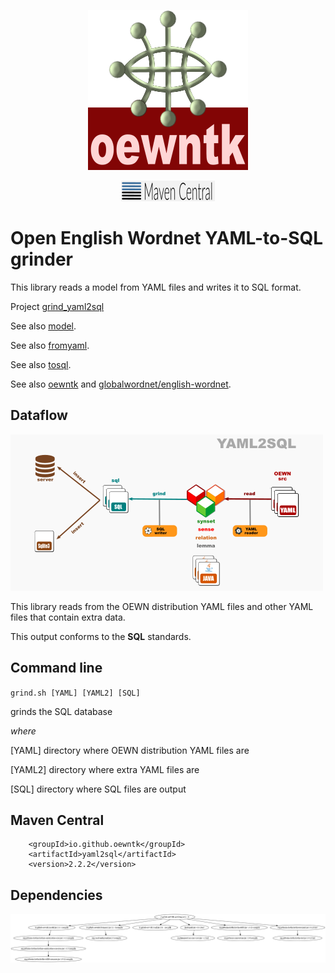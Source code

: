 <p align="center">
<img width="256" height="256" src="images/oewntk.png" alt="OEWNTK">
</p>
<p align="center">
<img width="150"src="images/mavencentral.png" alt="MavenCentral">
</p>

# Open English Wordnet YAML-to-SQL grinder

This library reads a model from YAML files and writes it to SQL format.

Project [grind_yaml2sql](https://github.com/oewntk/grind_yaml2sql)

See also [model](https://github.com/oewntk/model/blob/master/README.md).

See also [fromyaml](https://github.com/oewntk/fromyaml/blob/master/README.md).

See also [tosql](https://github.com/oewntk/tosql/blob/master/README.md).

See also [oewntk](https://github.com/oewntk)
and [globalwordnet/english-wordnet](https://github.com/globalwordnet/english-wordnet).

## Dataflow

![Dataflow](images/dataflow_yaml2sql.png  "Dataflow")

This library reads from the OEWN distribution YAML files and other YAML files that contain extra data.

This output conforms to the **SQL** standards.

## Command line

`grind.sh [YAML] [YAML2] [SQL]`

grinds the SQL database

*where*

[YAML] directory where OEWN distribution YAML files are

[YAML2] directory where extra YAML files are

[SQL] directory where SQL files are output

## Maven Central

		<groupId>io.github.oewntk</groupId>
		<artifactId>yaml2sql</artifactId>
		<version>2.2.2</version>

## Dependencies

![Dependencies](images/grind-yaml2sql.png  "Dataflow")
